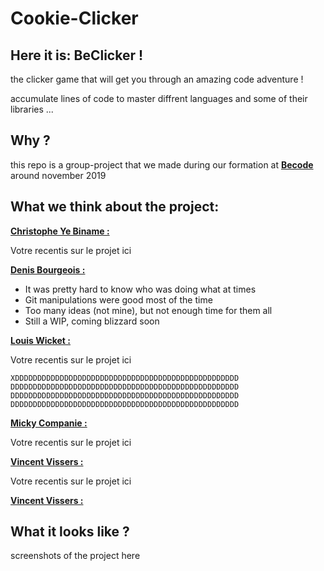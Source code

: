 # Cookie-Clicker

## Here it is: BeClicker !

the clicker game that will get you through an amazing code adventure !

accumulate lines of code to master diffrent languages and some of their libraries ...

## Why ?

this repo is a group-project that we made during our formation at [**Becode**](https://www.becode.org/register/index.html) around november 2019

## What we think about the project:

[**Christophe Ye Biname :**](https://github.com/christophe-ye-biname)

Votre recentis sur le projet ici

[**Denis Bourgeois :**](https://github.com/Debourgeo)

-   It was pretty hard to know who was doing what at times
-   Git manipulations were good most of the time
-   Too many ideas (not mine), but not enough time for them all
-   Still a WIP, coming blizzard soon

[**Louis Wicket :**](https://github.com/512LouisWicket)

Votre recentis sur le projet ici

    XDDDDDDDDDDDDDDDDDDDDDDDDDDDDDDDDDDDDDDDDDDDDDDDDDD
    DDDDDDDDDDDDDDDDDDDDDDDDDDDDDDDDDDDDDDDDDDDDDDDDDDD
    DDDDDDDDDDDDDDDDDDDDDDDDDDDDDDDDDDDDDDDDDDDDDDDDDDD
    DDDDDDDDDDDDDDDDDDDDDDDDDDDDDDDDDDDDDDDDDDDDDDDDDDD

[__Micky Companie :__](https://github.com/MickyCompanie)    

Votre recentis sur le projet ici  

[__Vincent Vissers :__](https://github.com/Vincent-120)    

Votre recentis sur le projet ici

[**Vincent Vissers :**](https://github.com/Vincent-120)

## What it looks like ?

screenshots of the project here

